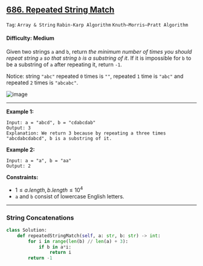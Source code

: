 ## [686. Repeated String Match](https://leetcode.com/problems/repeated-string-match/)

```Tag```: ```Array & String``` ```Rabin-Karp Algorithm``` ```Knuth–Morris–Pratt Algorithm```

#### Difficulty: Medium

Given two strings ```a``` and ```b```, return _the minimum number of times you should repeat string ```a``` so that string ```b``` is a substring of it_. If it is impossible for ```b```​​​​​​ to be a substring of ```a``` after repeating it, return ```-1```.

Notice: string ```"abc"``` repeated ```0``` times is ```""```, repeated ```1``` time is ```"abc"``` and repeated ```2``` times is ```"abcabc"```.

![image](https://github.com/quananhle/Python/assets/35042430/a2550b49-8f82-430b-9f5b-3b4008a09fb6)

---

__Example 1:__
```
Input: a = "abcd", b = "cdabcdab"
Output: 3
Explanation: We return 3 because by repeating a three times "abcdabcdabcd", b is a substring of it.
```

__Example 2:__
```
Input: a = "a", b = "aa"
Output: 2
```

__Constraints:__

- $1 \le a.length, b.length \le 10^{4}$
- ```a``` and ```b``` consist of lowercase English letters.

---

### String Concatenations

```Python
class Solution:
    def repeatedStringMatch(self, a: str, b: str) -> int:
        for i in range(len(b) // len(a) + 3):
            if b in a*i: 
                return i
        return -1
```
